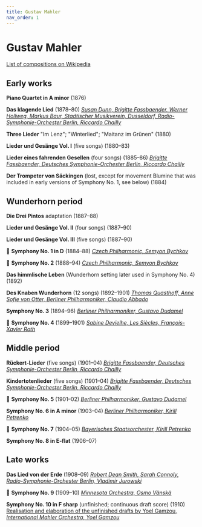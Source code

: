 ```yaml
---
title: Gustav Mahler
nav_order: 1
---
```


# Gustav Mahler

[List of compositions on Wikipedia](https://en.wikipedia.org/wiki/List_of_compositions_by_Gustav_Mahler)

## Early works

**Piano Quartet in A minor** (1876)

**Das klagende Lied** (1878–80) [*Susan Dunn, Brigitte Fassbaender, Werner Hollweg, Markus Baur, Stadtischer Musikverein, Dusseldorf, Radio-Symphonie-Orchester Berlin, Riccardo Chailly*](http://www.tidal.com/track/65806801)

**Three Lieder** "Im Lenz"; "Winterlied"; "Maitanz im Grünen" (1880)

**Lieder und Gesänge Vol. I** (five songs) (1880–83)

**Lieder eines fahrenden Gesellen** (four songs) (1885–86) [*Brigitte Fassbaender, Deutsches Symphonie-Orchester Berlin, Riccardo Chailly*](http://www.tidal.com/track/64136743)

**Der Trompeter von Säckingen** (lost, except for movement Blumine that was included in early versions of Symphony No. 1, see below) (1884)

## Wunderhorn period

**Die Drei Pintos** adaptation (1887–88)

**Lieder und Gesänge Vol. II** (four songs) (1887–90)

**Lieder und Gesänge Vol. III** (five songs) (1887–90)

💎 **Symphony No. 1 in D** (1884–88) [*Czech Philharmonic, Semyon Bychkov*](http://www.tidal.com/track/314323056)

💎 **Symphony No. 2** (1888–94) [*Czech Philharmonic, Semyon Bychkov*](http://www.tidal.com/track/286816485)

**Das himmlische Leben** (Wunderhorn setting later used in Symphony No. 4) (1892)

**Des Knaben Wunderhorn** (12 songs) (1892–1901) [*Thomas Quasthoff, Anne Sofie von Otter, Berliner Philharmoniker, Claudio Abbado*](http://www.tidal.com/track/4413124)

**Symphony No. 3** (1894–96) [*Berliner Philharmoniker, Gustavo Dudamel*](http://www.tidal.com/track/185182374)

💎 **Symphony No. 4** (1899–1901) [*Sabine Devielhe, Les Siècles, François-Xavier Roth*](http://www.tidal.com/track/244178345)

## Middle period

**Rückert-Lieder** (five songs) (1901–04) [*Brigitte Fassbaender, Deutsches Symphonie-Orchester Berlin, Riccardo Chailly*](http://www.tidal.com/track/64136735)

**Kindertotenlieder** (five songs) (1901–04) [*Brigitte Fassbaender, Deutsches Symphonie-Orchester Berlin, Riccardo Chailly*](http://www.tidal.com/track/64136747)

💎 **Symphony No. 5** (1901–02) [*Berliner Philharmoniker, Gustavo Dudamel*](http://www.tidal.com/track/229400428)

**Symphony No. 6 in A minor** (1903–04) [*Berliner Philharmoniker, Kirill Petrenko*](http://www.tidal.com/track/174813801)

💎 **Symphony No. 7** (1904–05) [*Bayerisches Staatsorchester, Kirill Petrenko*](http://www.tidal.com/track/282962326)

**Symphony No. 8 in E-flat** (1906–07)

## Late works

**Das Lied von der Erde** (1908–09) [*Robert Dean Smith, Sarah Connoly, Radio-Symphonie-Orchester Berlin, Vladimir Jurowski*](http://www.tidal.com/track/150859124)

💎 **Symphony No. 9** (1909–10) [*Minnesota Orchestra, Osmo Vänskä*](http://www.tidal.com/track/338562700)

**Symphony No. 10 in F sharp** (unfinished; continuous draft score) (1910) [Realisation and elaboration of the unfinished drafts by Yoel Gamzou, *International Mahler Orchestra, Yoel Gamzou*](http://www.tidal.com/track/88068553)

